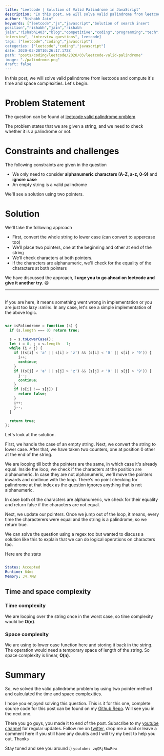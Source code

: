 ```yaml
---
title: "Leetcode | Solution of Valid Palindrome in JavaScript"
description: "In this post, we will solve valid palindrome from leetcode and compute it's time and space complexities. Let's begin."
author: "Rishabh Jain"
keywords: ["leetcode","js","javascript","Solution of search insert
position","rishabh","jain","rishabh
jain","rishabh1403","blog","competitive","coding","programming","tech","technology",
interview", "interview questions", leetcode]
tags: ["leetcode","coding","javascript"]
categories: ["leetcode","coding","javascript"]
date: 2020-03-28T10:26:17.172Z
path: "posts/coding/leetcode/2020/03/leetcode-valid-palindrome"
image: "./palindrome.png"
draft: false
---
```


In this post, we will solve valid palindrome from leetcode and compute it's time and space complexities. Let's begin.
<!--more-->

# Problem Statement
The question can be found at [leetcode valid palindrome problem](https://leetcode.com/problems/valid-palindrome/).

The problem states that we are given a string, and we need to check whether it
is a palindrome or not.

# Constraints and challenges

The following constraints are given in the question
- We only need to consider **alphanumeric characters (A-Z, a-z, 0-9)** and **ignore
  case**
- An empty string is a valid palindrome

We'll see a solution using two pointers.

# Solution

We'll take the following approach

- First, convert the whole string to lower case (can convert to uppercase too)
- We'll place two pointers, one at the beginning and other at end of the string
- We'll check characters at both pointers.
- If the characters are alphanumeric, we'll check for the equality of the
  characters at both pointers


We have discussed the approach, **I urge you to go ahead on leetcode and give it another try**. :smile:

<hr />
<br />
If you are here, it means something went wrong in implementation or you are just too lazy :smile:. In any case, let's see a simple implementation of the above logic.

```js

var isPalindrome = function (s) {
  if (s.length === 0) return true;

  s = s.toLowerCase();
  let i = 0, j = s.length - 1;
  while (i < j) {
    if ((s[i] < 'a' || s[i] > 'z') && (s[i] < '0' || s[i] > '9')) {
      i++;
      continue;
    }
    if ((s[j] < 'a' || s[j] > 'z') && (s[j] < '0' || s[j] > '9')) {
      j--;
      continue;
    }
    if (s[i] !== s[j]) {
      return false;
    }
    i++;
    j--;
  }

  return true;
};

```

Let's look at the solution.

First, we handle the case of an empty string. Next, we convert the string to lower
case. After that, we have taken two counters, one at position 0 other at the end
of the string.

We are looping till both the pointers are the same, in which case it's already
equal. Inside the loop, we check if the characters at the position are
alphanumeric. In case they are not alphanumeric, we'll move the pointers inwards
and continue with the loop. There's no point checking for palindrome at that
index as the question ignores anything that is not alphanumeric. 

In case both of the characters are alphanumeric, we check for their equality and
return false if the characters are not equal.

Next, we update our pointers. Once we jump out of the loop, it means, every time
the characterers were equal and the string is a palindrome, so we return true.

We can solve the question using a regex too but wanted to discuss a solution
like this to explain that we can do logical operations on characters too.

Here are the stats

```yaml

Status: Accepted
Runtime: 64ms
Memory: 34.7MB

```

## Time and space complexity

### Time complexity

We are looping over the string once in the worst case, so time complexity
would be **O(n)**.

### Space complexity

We are using to lower case function here and storing it back in the string. The
operation would need a temporary space of length of the string. So space
complexity is linear, **O(n)**.

# Summary

So, we solved the valid palindrome problem by using two pointer method and calculated the time and space complexities.

I hope you enjoyed solving this question. This is it for this one, complete source code for this post can be found on my [Github Repo](https://github.com/rishabh1403/leetcode-javascript-solutions). Will see you in the next one.

There you go guys, you made it to end of the post.  Subscribe to my [youtube channel](https://www.youtube.com/rishabh1403) for regular updates. Follow me on [twitter](https://www.twitter.com/rishabhjain1403), drop me a mail or leave a comment here if you still have any doubts and I will try my best to help you out. Thanks

Stay tuned and see you around :)
`youtube: zqQRjBbwRew`